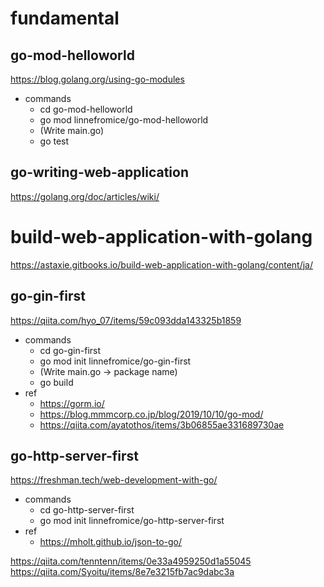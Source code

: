 # fundamental

## go-mod-helloworld

https://blog.golang.org/using-go-modules

- commands
    - cd go-mod-helloworld
    - go mod linnefromice/go-mod-helloworld
    - (Write main.go)
    - go test

## go-writing-web-application

https://golang.org/doc/articles/wiki/

# build-web-application-with-golang

https://astaxie.gitbooks.io/build-web-application-with-golang/content/ja/

## go-gin-first

https://qiita.com/hyo_07/items/59c093dda143325b1859

- commands
    - cd go-gin-first
    - go mod init linnefromice/go-gin-first
    - (Write main.go -> package name)
    - go build
- ref
    - https://gorm.io/
    - https://blog.mmmcorp.co.jp/blog/2019/10/10/go-mod/
    - https://qiita.com/ayatothos/items/3b06855ae331689730ae

## go-http-server-first

https://freshman.tech/web-development-with-go/

- commands
    - cd go-http-server-first
    - go mod init linnefromice/go-http-server-first
- ref
    - https://mholt.github.io/json-to-go/

https://qiita.com/tenntenn/items/0e33a4959250d1a55045
https://qiita.com/Syoitu/items/8e7e3215fb7ac9dabc3a
